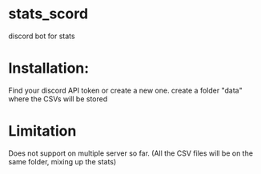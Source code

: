 # stats_scord
discord bot for stats


# Installation:

Find your discord API token or create a new one.
create a folder "data" where the CSVs will be stored

# Limitation

Does not support on multiple server so far. 
(All the CSV files will be on the same folder, mixing up the stats) 

